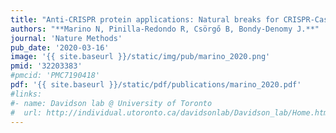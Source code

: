 ```yaml
---
title: "Anti-CRISPR protein applications: Natural breaks for CRISPR-Cas technologies"
authors: "**Marino N, Pinilla-Redondo R, Csörgő B, Bondy-Denomy J.**"
journal: 'Nature Methods'
pub_date: '2020-03-16'
image: '{{ site.baseurl }}/static/img/pub/marino_2020.png'
pmid: '32203383'
#pmcid: 'PMC7190418'
pdf: '{{ site.baseurl }}/static/pdf/publications/marino_2020.pdf'
#links:
#- name: Davidson lab @ University of Toronto
#  url: http://individual.utoronto.ca/davidsonlab/Davidson_lab/Home.html
---
```

